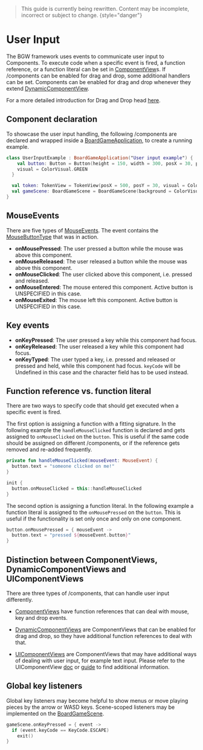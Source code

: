 [BoardGameApplicationKDoc]: //docs/tools.aqua.bgw.core/-board-game-application/index.html
[BoardGameSceneKDoc]: /docs/tools.aqua.bgw.core/-board-game-scene/index.html
[ComponentViewKDoc]: //docs/tools.aqua.bgw.components/-component-view/index.html
[DynamicComponentViewKDoc]: /docs/tools.aqua.bgw.components/-dynamic-component-view/index.html
[UIComponentViewKDoc]: /docs/tools.aqua.bgw.components.uicomponents/-u-i-component/index.html
[MouseEventKDoc]: /docs/tools.aqua.bgw.event/-mouse-event/index.html
[MouseButtonTypeKDoc]: /docs/tools.aqua.bgw.event/-mouse-button-type/index.html
[KeyEventKDoc]: /docs/tools.aqua.bgw.event/-key-event/index.html
[DnDExample]: /guides/drag-and-drop/DragAndDropExample
[UIComponentViewDoc]: /guides/components/uicomponents/uicomponents

> This guide is currently being rewritten. Content may be incomplete, incorrect or subject to change.
> {style="danger"}

# User Input

The BGW framework uses events to communicate user input to Components. To execute code when a specific event is fired, a
function reference, or a function literal can be set in
[ComponentView][ComponentViewKDoc]s. If /components can be enabled for drag and drop, some additional handlers can be set.
Components can be enabled for drag and drop whenever they extend
[DynamicComponentView][DynamicComponentViewKDoc].

For a more detailed introduction for Drag and Drop
head [here][DnDExample].

## Component declaration

To showcase the user input handling, the following /components are declared and wrapped inside a
[BoardGameApplication][BoardGameApplicationKDoc],
to create a running example.

```kotlin
class UserInputExample : BoardGameApplication("User input example") {
    val button: Button = Button(height = 150, width = 300, posX = 30, posY = 30).apply {
    visual = ColorVisual.GREEN
  }

  val token: TokenView = TokenView(posX = 500, posY = 30, visual = ColorVisual.RED)
  val gameScene: BoardGameScene = BoardGameScene(background = ColorVisual.LIGHT_GRAY)
}
```

## MouseEvents

There are five types of [MouseEvents][MouseEventKDoc]. The event contains the [MouseButtonType][MouseButtonTypeKDoc] that was in action.

- **onMousePressed**: The user pressed a button while the mouse was above this component.
- **onMouseReleased**: The user released a button while the mouse was above this component.
- **onMouseClicked**: The user clicked above this component, i.e. pressed and released.
- **onMouseEntered**: The mouse entered this component. Active button is UNSPECIFIED in this case.
- **onMouseExited**: The mouse left this component. Active button is UNSPECIFIED in this case.

## Key events

- **onKeyPressed**: The user pressed a key while this component had focus.
- **onKeyReleased**: The user released a key while this component had focus.
- **onKeyTyped**: The user typed a key, i.e. pressed and released or pressed and held, while this component had focus.
  `keyCode` will be Undefined in this case and the character field has to be used instead.

## Function reference vs. function literal

There are two ways to specify code that should get executed when a specific event is fired.

The first option is assigning a function with a fitting signature. In the following example the `handleMouseClicked`
function is declared and gets assigned to `onMouseClicked` on the `button`. This is useful if the same code should
be assigned on different /components, or if the reference gets removed and re-added frequently.

```kotlin
private fun handleMouseClicked(mouseEvent: MouseEvent) {
  button.text = "someone clicked on me!"
}

init {
  button.onMouseClicked = this::handleMouseClicked
}
```

The second option is assigning a function literal. In the following example a function literal is assigned to
the `onMousePressed` on the `button`. This is useful if the functionality is set only once and only on one
component.

```kotlin
button.onMousePressed = { mouseEvent ->
  button.text = "pressed ${mouseEvent.button}"
}
```

## Distinction between ComponentViews, DynamicComponentViews and UIComponentViews

There are three types of /components, that can handle user input differently.

- [ComponentViews][ComponentViewKDoc] have function references that can deal with mouse, key and drop events.

- [DynamicComponentViews][DynamicComponentViewKDoc] are ComponentViews that can be enabled for drag and drop, so they have additional
  function references to deal with that.
- [UIComponentViews][UIComponentViewKDoc] are ComponentViews that may have additional ways of dealing with user input, for example text input. Please refer to the UIComponentView [doc][UIComponentViewKDoc] or [guide][UIComponentViewDoc] to find additional information.

## Global key listeners

Global key listeners may become helpful to show menus or move playing pieces by the arrow or WASD keys. Scene-scoped listeners may be implemented on the [BoardGameScene][BoardGameSceneKDoc].

```kotlin
gameScene.onKeyPressed = { event ->
  if (event.keyCode == KeyCode.ESCAPE)
    exit()
}
```
